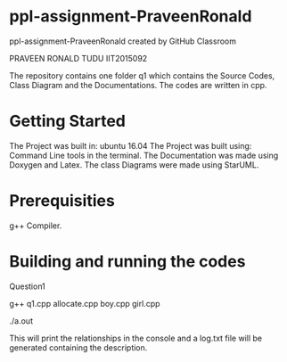 # ppl-assignment-PraveenRonald
ppl-assignment-PraveenRonald created by GitHub Classroom

PRAVEEN RONALD TUDU IIT2015092

The repository contains one folder q1 which contains the Source Codes, Class Diagram and the Documentations. The codes are written in cpp.
# Getting Started

The Project was built in: ubuntu 16.04
The Project was built using: Command Line tools in the terminal.
The Documentation was made using Doxygen and Latex.
The class Diagrams were made using StarUML.

# Prerequisities

g++ Compiler.

# Building and running the codes

Question1

g++ q1.cpp allocate.cpp boy.cpp girl.cpp

./a.out

This will print the relationships in the console and a log.txt file will be generated containing the description.
